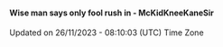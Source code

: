#### Wise man says only fool rush in - McKidKneeKaneSir
Updated on 26/11/2023 - 08:10:03 (UTC) Time Zone
